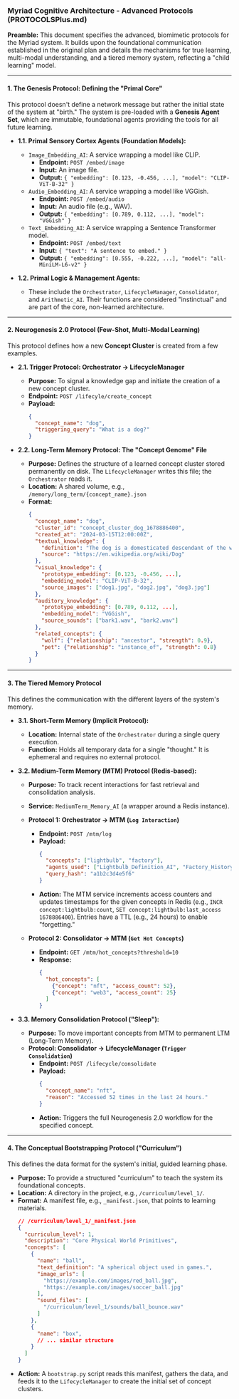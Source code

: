 ### **Myriad Cognitive Architecture - Advanced Protocols (PROTOCOLSPlus.md)**

**Preamble:** This document specifies the advanced, biomimetic protocols for the Myriad system. It builds upon the foundational communication established in the original plan and details the mechanisms for true learning, multi-modal understanding, and a tiered memory system, reflecting a "child learning" model.

---

#### **1. The Genesis Protocol: Defining the "Primal Core"**

This protocol doesn't define a network message but rather the initial state of the system at "birth." The system is pre-loaded with a **Genesis Agent Set**, which are immutable, foundational agents providing the tools for all future learning.

*   **1.1. Primal Sensory Cortex Agents (Foundation Models):**
    *   `Image_Embedding_AI`: A service wrapping a model like CLIP.
        *   **Endpoint:** `POST /embed/image`
        *   **Input:** An image file.
        *   **Output:** `{ "embedding": [0.123, -0.456, ...], "model": "CLIP-ViT-B-32" }`
    *   `Audio_Embedding_AI`: A service wrapping a model like VGGish.
        *   **Endpoint:** `POST /embed/audio`
        *   **Input:** An audio file (e.g., WAV).
        *   **Output:** `{ "embedding": [0.789, 0.112, ...], "model": "VGGish" }`
    *   `Text_Embedding_AI`: A service wrapping a Sentence Transformer model.
        *   **Endpoint:** `POST /embed/text`
        *   **Input:** `{ "text": "A sentence to embed." }`
        *   **Output:** `{ "embedding": [0.555, -0.222, ...], "model": "all-MiniLM-L6-v2" }`

*   **1.2. Primal Logic & Management Agents:**
    *   These include the `Orchestrator`, `LifecycleManager`, `Consolidator`, and `Arithmetic_AI`. Their functions are considered "instinctual" and are part of the core, non-learned architecture.

---

#### **2. Neurogenesis 2.0 Protocol (Few-Shot, Multi-Modal Learning)**

This protocol defines how a new **Concept Cluster** is created from a few examples.

*   **2.1. Trigger Protocol: Orchestrator → LifecycleManager**
    *   **Purpose:** To signal a knowledge gap and initiate the creation of a new concept cluster.
    *   **Endpoint:** `POST /lifecyle/create_concept`
    *   **Payload:**
        ```json
        {
          "concept_name": "dog",
          "triggering_query": "What is a dog?"
        }
        ```

*   **2.2. Long-Term Memory Protocol: The "Concept Genome" File**
    *   **Purpose:** Defines the structure of a learned concept cluster stored permanently on disk. The `LifecycleManager` writes this file; the `Orchestrator` reads it.
    *   **Location:** A shared volume, e.g., `/memory/long_term/{concept_name}.json`
    *   **Format:**
        ```json
        {
          "concept_name": "dog",
          "cluster_id": "concept_cluster_dog_1678886400",
          "created_at": "2024-03-15T12:00:00Z",
          "textual_knowledge": {
            "definition": "The dog is a domesticated descendant of the wolf...",
            "source": "https://en.wikipedia.org/wiki/Dog"
          },
          "visual_knowledge": {
            "prototype_embedding": [0.123, -0.456, ...],
            "embedding_model": "CLIP-ViT-B-32",
            "source_images": ["dog1.jpg", "dog2.jpg", "dog3.jpg"]
          },
          "auditory_knowledge": {
            "prototype_embedding": [0.789, 0.112, ...],
            "embedding_model": "VGGish",
            "source_sounds": ["bark1.wav", "bark2.wav"]
          },
          "related_concepts": {
            "wolf": {"relationship": "ancestor", "strength": 0.9},
            "pet": {"relationship": "instance_of", "strength": 0.8}
          }
        }
        ```

---

#### **3. The Tiered Memory Protocol**

This defines the communication with the different layers of the system's memory.

*   **3.1. Short-Term Memory (Implicit Protocol):**
    *   **Location:** Internal state of the `Orchestrator` during a single query execution.
    *   **Function:** Holds all temporary data for a single "thought." It is ephemeral and requires no external protocol.

*   **3.2. Medium-Term Memory (MTM) Protocol (Redis-based):**
    *   **Purpose:** To track recent interactions for fast retrieval and consolidation analysis.
    *   **Service:** `MediumTerm_Memory_AI` (a wrapper around a Redis instance).
    *   **Protocol 1: Orchestrator → MTM (`Log Interaction`)**
        *   **Endpoint:** `POST /mtm/log`
        *   **Payload:**
            ```json
            {
              "concepts": ["lightbulb", "factory"],
              "agents_used": ["Lightbulb_Definition_AI", "Factory_History_AI"],
              "query_hash": "a1b2c3d4e5f6"
            }
            ```
        *   **Action:** The MTM service increments access counters and updates timestamps for the given concepts in Redis (e.g., `INCR concept:lightbulb:count`, `SET concept:lightbulb:last_access 1678886400`). Entries have a TTL (e.g., 24 hours) to enable "forgetting."

    *   **Protocol 2: Consolidator → MTM (`Get Hot Concepts`)**
        *   **Endpoint:** `GET /mtm/hot_concepts?threshold=10`
        *   **Response:**
            ```json
            {
              "hot_concepts": [
                {"concept": "nft", "access_count": 52},
                {"concept": "web3", "access_count": 25}
              ]
            }
            ```

*   **3.3. Memory Consolidation Protocol ("Sleep"):**
    *   **Purpose:** To move important concepts from MTM to permanent LTM (Long-Term Memory).
    *   **Protocol: Consolidator → LifecycleManager (`Trigger Consolidation`)**
        *   **Endpoint:** `POST /lifecycle/consolidate`
        *   **Payload:**
            ```json
            {
              "concept_name": "nft",
              "reason": "Accessed 52 times in the last 24 hours."
            }
            ```
        *   **Action:** Triggers the full Neurogenesis 2.0 workflow for the specified concept.

---

#### **4. The Conceptual Bootstrapping Protocol ("Curriculum")**

This defines the data format for the system's initial, guided learning phase.

*   **Purpose:** To provide a structured "curriculum" to teach the system its foundational concepts.
*   **Location:** A directory in the project, e.g., `/curriculum/level_1/`.
*   **Format:** A manifest file, e.g., `_manifest.json`, that points to learning materials.
    ```json
    // /curriculum/level_1/_manifest.json
    {
      "curriculum_level": 1,
      "description": "Core Physical World Primitives",
      "concepts": [
        {
          "name": "ball",
          "text_definition": "A spherical object used in games.",
          "image_urls": [
            "https://example.com/images/red_ball.jpg",
            "https://example.com/images/soccer_ball.jpg"
          ],
          "sound_files": [
            "/curriculum/level_1/sounds/ball_bounce.wav"
          ]
        },
        {
          "name": "box",
          // ... similar structure
        }
      ]
    }
    ```
*   **Action:** A `bootstrap.py` script reads this manifest, gathers the data, and feeds it to the `LifecycleManager` to create the initial set of concept clusters.